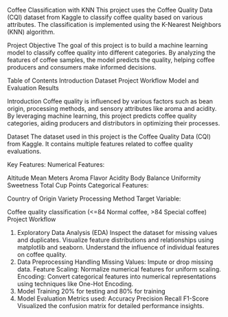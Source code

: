 Coffee Classification with KNN
This project uses the Coffee Quality Data (CQI) dataset from Kaggle to classify coffee quality based on various attributes. The classification is implemented using the K-Nearest Neighbors (KNN) algorithm.

Project Objective
The goal of this project is to build a machine learning model to classify coffee quality into different categories. By analyzing the features of coffee samples, the model predicts the quality, helping coffee producers and consumers make informed decisions.

Table of Contents
Introduction
Dataset
Project Workflow
Model and Evaluation
Results

Introduction
Coffee quality is influenced by various factors such as bean origin, processing methods, and sensory attributes like aroma and acidity. By leveraging machine learning, this project predicts coffee quality categories, aiding producers and distributors in optimizing their processes.


Dataset
The dataset used in this project is the Coffee Quality Data (CQI) from Kaggle. It contains multiple features related to coffee quality evaluations.

Key Features:
Numerical Features:

Altitude Mean Meters
Aroma
Flavor
Acidity
Body
Balance
Uniformity
Sweetness
Total Cup Points
Categorical Features:

Country of Origin
Variety
Processing Method
Target Variable:

Coffee quality classification (<=84 Normal coffee, >84 Special coffee)
Project Workflow
1. Exploratory Data Analysis (EDA)
Inspect the dataset for missing values and duplicates.
Visualize feature distributions and relationships using matplotlib and seaborn.
Understand the influence of individual features on coffee quality.
2. Data Preprocessing
Handling Missing Values: Impute or drop missing data.
Feature Scaling: Normalize numerical features for uniform scaling.
Encoding: Convert categorical features into numerical representations using techniques like One-Hot Encoding.
3. Model Training
20% for testing and 80% for training
4. Model Evaluation
Metrics used:
Accuracy
Precision
Recall
F1-Score
Visualized the confusion matrix for detailed performance insights.
